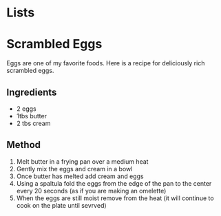 # Lists
<html>
  <body>
  <h1>Scrambled Eggs</h1>
  <p>Eggs are one of my favorite foods. Here is a recipe for deliciously rich scrambled eggs. </p>
  <h2>Ingredients</h2>
  <ul>
     <li>2 eggs</li>
     <li>1tbs butter</li>
     <li>2 tbs cream</li>
   </ul>
   <h2>Method</h2>
   <ol>
      <li>Melt butter in a frying pan over a medium heat </li>
      <li>Gently mix the eggs and cream in a bowl</li>
      <li>Once butter has melted add cream and eggs</li>
      <li>Using a spaltula fold the eggs from the edge of the pan to the center every 20 seconds (as if you are making an omelette)</li>
      <li>When the eggs are still moist remove from the heat (it will continue to cook on the plate until sevrved)</li>
    </ol>
  </body>
</html>
